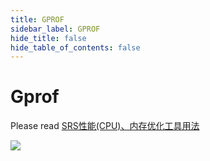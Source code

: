 ```yaml
---
title: GPROF
sidebar_label: GPROF
hide_title: false
hide_table_of_contents: false
---
```


# Gprof

Please read [SRS性能(CPU)、内存优化工具用法](https://www.jianshu.com/p/6d4a89359352)

![](https://ossrs.io/gif/v1/sls.gif?site=ossrs.io&path=/lts/doc/en/v5/gprof)


